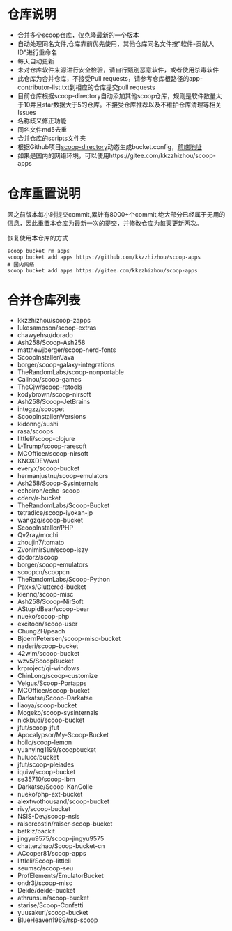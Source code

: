 # 仓库说明

- 合并多个scoop仓库，仅克隆最新的一个版本
- 自动处理同名文件,仓库靠前优先使用，其他仓库同名文件按"软件-贡献人ID"进行重命名
- 每天自动更新
- 未对仓库软件来源进行安全检验，请自行甄别恶意软件，或者使用杀毒软件
- 此仓库为合并仓库，不接受Pull requests，请参考仓库根路径的app-contributor-list.txt到相应的仓库提交pull requests
- 目前仓库根据scoop-directory自动添加其他scoop仓库，规则是软件数量大于10并且star数据大于5的仓库。不接受仓库推荐以及不维护仓库清理等相关Issues
- 名称歧义修正功能
- 同名文件md5去重
- 合并仓库的scripts文件夹
- 根据Github项目[scoop-directory](https://github.com/rasa/scoop-directory)动态生成bucket.config，[前端地址](https://rasa.github.io/scoop-directory/)
- 如果是国内的网络环境，可以使用https://gitee.com/kkzzhizhou/scoop-apps

# 仓库重置说明

因之前版本每小时提交commit,累计有8000+个commit,绝大部分已经属于无用的信息，因此重置本仓库为最新一次的提交，并修改仓库为每天更新两次。

恢复使用本仓库的方式

```
scoop bucket rm apps
scoop bucket add apps https://github.com/kkzzhizhou/scoop-apps
# 国内网络
scoop bucket add apps https://gitee.com/kkzzhizhou/scoop-apps
```

# 合并仓库列表

- kkzzhizhou/scoop-zapps
- lukesampson/scoop-extras
- chawyehsu/dorado
- Ash258/Scoop-Ash258
- matthewjberger/scoop-nerd-fonts
- ScoopInstaller/Java
- borger/scoop-galaxy-integrations
- TheRandomLabs/scoop-nonportable
- Calinou/scoop-games
- TheCjw/scoop-retools
- kodybrown/scoop-nirsoft
- Ash258/Scoop-JetBrains
- integzz/scoopet
- ScoopInstaller/Versions
- kidonng/sushi
- rasa/scoops
- littleli/scoop-clojure
- L-Trump/scoop-raresoft
- MCOfficer/scoop-nirsoft
- KNOXDEV/wsl
- everyx/scoop-bucket
- hermanjustnu/scoop-emulators
- Ash258/Scoop-Sysinternals
- echoiron/echo-scoop
- cderv/r-bucket
- TheRandomLabs/Scoop-Bucket
- tetradice/scoop-iyokan-jp
- wangzq/scoop-bucket
- ScoopInstaller/PHP
- Qv2ray/mochi
- zhoujin7/tomato
- ZvonimirSun/scoop-iszy
- dodorz/scoop
- borger/scoop-emulators
- scoopcn/scoopcn
- TheRandomLabs/Scoop-Python
- Paxxs/Cluttered-bucket
- kiennq/scoop-misc
- Ash258/Scoop-NirSoft
- AStupidBear/scoop-bear
- nueko/scoop-php
- excitoon/scoop-user
- ChungZH/peach
- BjoernPetersen/scoop-misc-bucket
- naderi/scoop-bucket
- 42wim/scoop-bucket
- wzv5/ScoopBucket
- krproject/qi-windows
- ChinLong/scoop-customize
- Velgus/Scoop-Portapps
- MCOfficer/scoop-bucket
- Darkatse/Scoop-Darkatse
- liaoya/scoop-bucket
- Mogeko/scoop-sysinternals
- nickbudi/scoop-bucket
- jfut/scoop-jfut
- Apocalypsor/My-Scoop-Bucket
- hoilc/scoop-lemon
- yuanying1199/scoopbucket
- hulucc/bucket
- jfut/scoop-pleiades
- iquiw/scoop-bucket
- se35710/scoop-ibm
- Darkatse/Scoop-KanColle
- nueko/php-ext-bucket
- alextwothousand/scoop-bucket
- rivy/scoop-bucket
- NSIS-Dev/scoop-nsis
- raisercostin/raiser-scoop-bucket
- batkiz/backit
- jingyu9575/scoop-jingyu9575
- chatterzhao/Scoop-bucket-cn
- ACooper81/scoop-apps
- littleli/Scoop-littleli
- seumsc/scoop-seu
- ProfElements/EmulatorBucket
- ondr3j/scoop-misc
- Deide/deide-bucket
- athrunsun/scoop-bucket
- starise/Scoop-Confetti
- yuusakuri/scoop-bucket
- BlueHeaven1969/rsp-scoop
